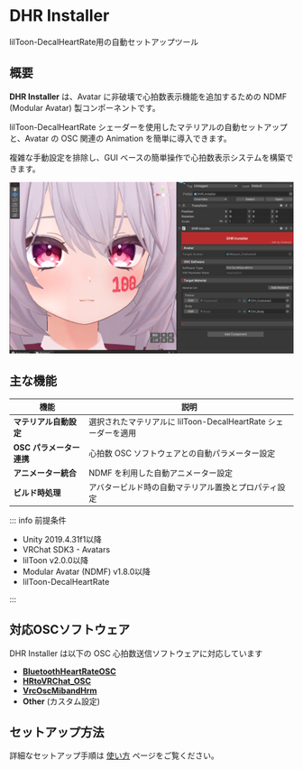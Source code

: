 # DHR Installer

lilToon-DecalHeartRate用の自動セットアップツール

## 概要

**DHR Installer** は、Avatar に非破壊で心拍数表示機能を追加するための NDMF (Modular Avatar) 製コンポーネントです。

lilToon-DecalHeartRate シェーダーを使用したマテリアルの自動セットアップと、Avatar の OSC 関連の Animation を簡単に導入できます。

複雑な手動設定を排除し、GUI ベースの簡単操作で心拍数表示システムを構築できます。

![image_dhri1](../../files/images/image_dhri1.png)

## 主な機能

| 機能 | 説明 |
|------|------|
| **マテリアル自動設定** | 選択されたマテリアルに lilToon-DecalHeartRate シェーダーを適用 |
| **OSC パラメーター連携** | 心拍数 OSC ソフトウェアとの自動パラメーター設定 |
| **アニメーター統合** | NDMF を利用した自動アニメーター設定 |
| **ビルド時処理** | アバタービルド時の自動マテリアル置換とプロパティ設定 |

::: info 前提条件
- Unity 2019.4.31f1以降
- VRChat SDK3 - Avatars
- lilToon v2.0.0以降
- Modular Avatar (NDMF) v1.8.0以降
- lilToon-DecalHeartRate

:::

## 対応OSCソフトウェア

DHR Installer は以下の OSC 心拍数送信ソフトウェアに対応しています

- [**BluetoothHeartRateOSC**](https://github.com/AkaiMage/BluetoothHeartRateOSC)
- [**HRtoVRChat_OSC**](https://github.com/200Tigersbloxed/HRtoVRChat_OSC)
- [**VrcOscMibandHrm**](https://github.com/vard88508/vrc-osc-miband-hrm)
- **Other** (カスタム設定)

## セットアップ方法

詳細なセットアップ手順は [使い方](/ja_JP/dhri/dhri_usage) ページをご覧ください。
